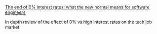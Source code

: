 [The end of 0% interest rates: what the new normal means for software engineers](https://newsletter.pragmaticengineer.com/p/zirp-software-engineers)

In depth review of the effect of 0% vs high interest rates on the tech job market